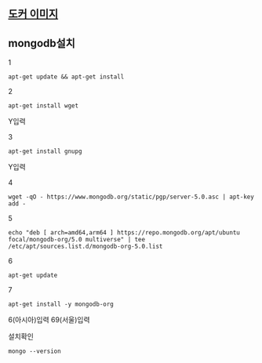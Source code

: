 ## [도커 이미지](https://hub.docker.com/)



## mongodb설치


1
```
apt-get update && apt-get install
```


2
```
apt-get install wget
```

Y입력

3
```
apt-get install gnupg
```

Y입력

4
```
wget -qO - https://www.mongodb.org/static/pgp/server-5.0.asc | apt-key add -
```


5
```
echo "deb [ arch=amd64,arm64 ] https://repo.mongodb.org/apt/ubuntu focal/mongodb-org/5.0 multiverse" | tee /etc/apt/sources.list.d/mongodb-org-5.0.list
```


6
```
apt-get update
```


7
```
apt-get install -y mongodb-org
```

6(아시아)입력
69(서울)입력

설치확인
```
mongo --version
```
